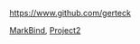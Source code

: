 
<!-- Give link to your github home page -->
<span id="github">https://www.github.com/gerteck</span>

<!-- [CS3281: Give your NUS-OSS project][CS3282: give your internal and external projects related to the module] -->
<span id="projects">[MarkBind](https://github.com/MarkBind/markbind), [Project2]()</span>

